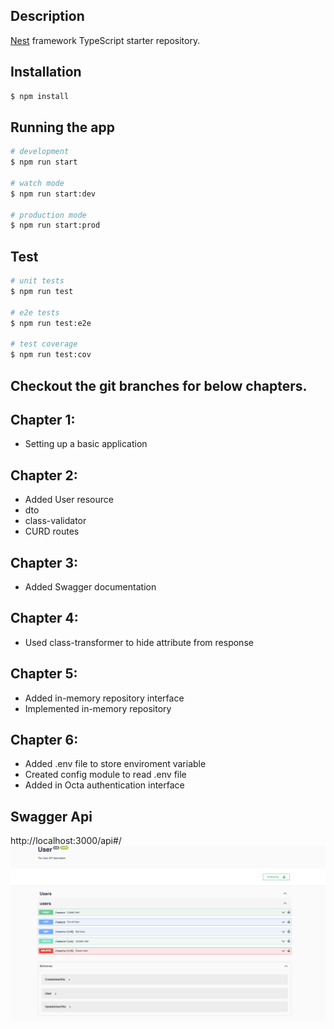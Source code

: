 
## Description

[Nest](https://github.com/nestjs/nest) framework TypeScript starter repository.

## Installation

```bash
$ npm install
```

## Running the app

```bash
# development
$ npm run start

# watch mode
$ npm run start:dev

# production mode
$ npm run start:prod
```

## Test

```bash
# unit tests
$ npm run test

# e2e tests
$ npm run test:e2e

# test coverage
$ npm run test:cov
```

## Checkout the git branches for below chapters.

## Chapter 1:  
* Setting up a basic application

## Chapter 2:  
* Added User resource 
* dto
* class-validator
* CURD routes

## Chapter 3: 
* Added Swagger documentation

## Chapter 4: 
*  Used class-transformer to hide attribute from response

## Chapter 5: 
* Added in-memory repository interface
* Implemented in-memory repository

## Chapter 6: 
* Added .env file to store enviroment variable 
* Created config module to read .env file
* Added in Octa authentication interface



## Swagger Api
http://localhost:3000/api#/
![User Rest Api](./src/images/swagger.png)